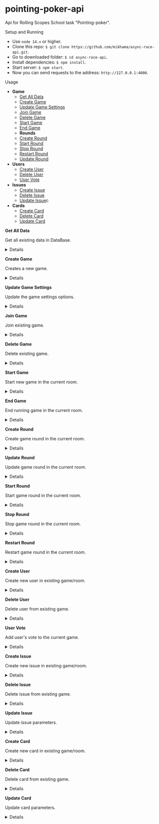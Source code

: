# pointing-poker-api

Api for Rolling Scopes School task "Pointing-poker".

Setup and Running

- Use `node 14.x` or higher.
- Clone this repo: `$ git clone https://github.com/mikhama/async-race-api.git`.
- Go to downloaded folder: `$ cd async-race-api`.
- Install dependencies: `$ npm install`.
- Start server: `$ npm start`.
- Now you can send requests to the address: `http://127.0.0.1:4000`.

Usage

- **Game**
  - [Get All Data](https://github.com/evgennn32/pointing-poker-api#get-all-data)
  - [Create Game](https://github.com/evgennn32/pointing-poker-api#create-game)
  - [Update Game Settings](https://github.com/evgennn32/pointing-poker-api#update-game-settings)
  - [Join Game](https://github.com/evgennn32/pointing-poker-api#join-game)
  - [Delete Game](https://github.com/evgennn32/pointing-poker-api#delete-game)
  - [Start Game](https://github.com/evgennn32/pointing-poker-api#start-game)
  - [End Game](https://github.com/evgennn32/pointing-poker-api#end-game)
  - **Rounds**
  - [Create Round](https://github.com/evgennn32/pointing-poker-api#create-round)
  - [Start Round](https://github.com/evgennn32/pointing-poker-api#update-round)
  - [Stop Round](https://github.com/evgennn32/pointing-poker-api#create-round)
  - [Restart Round](https://github.com/evgennn32/pointing-poker-api#update-round)
  - [Update Round](https://github.com/evgennn32/pointing-poker-api#update-round)
- **Users**
  - [Create User](https://github.com/evgennn32/pointing-poker-api#create-user)
  - [Delete User](https://github.com/evgennn32/pointing-poker-api#delete-user)
  - [User Vote](https://github.com/evgennn32/pointing-poker-api#user-vote)
- **Issues**
  - [Create Issue](https://github.com/evgennn32/pointing-poker-api#create-issue)
  - [Delete Issue](https://github.com/evgennn32/pointing-poker-api#delete-issue)
  - [Update Issue](https://github.com/evgennn32/pointing-poker-api#update-issue)c
- **Cards**
  - [Create Card](https://github.com/evgennn32/pointing-poker-api#create-Card)
  - [Delete Card](https://github.com/evgennn32/pointing-poker-api#delete-Card)
  - [Update Card](https://github.com/evgennn32/pointing-poker-api#update-Card)

**Get All Data**

Get all existing data in DataBase.

<details>

- **Event**

  DB:getAllData

- **Params**

  None

- **Success event name**

  None

- **Success event data**

  None

- **Success callback response**

  ```typescript
    {
      "DB": {
            games: {
            [key: string]: GameRoomEntity;
          };
        }
    }
  ```

- **Error callback response:**

  None

- **Notes:**

  None

</details>

**Create Game**

Creates a new game.

<details>

- **Event**

  create:game

- **Params**

  ```typescript
    {
        "user": {
                  id: string;
                  image: string | null;
                  firstName: string;
                  lastName: string;
                  position: string;
                  ableToDelete: boolean;
                  score: string;
                  scramMaster: boolean;
                }
    }
  ```

- **Success event name**

  game:created

- **Success event data**

  ```typescript
    {
        "newGame": {
                    roomName: string;
                    roomID: string;
                    scramMuster: User,
                    gameSettings: GameSettings;
                    users: User[];
                    issues: Issue[];
                    cards: Card[];
                  }
    }
  ```

- **Success callback response**

  None

- **Error callback response:**

  None

- **Notes:**

  None

</details>

**Update Game Settings**

Update the game settings options.

<details>

- **Event**

  game:update-settings

- **Params**

  ```typescript
    {
        "gameSettings": {
                  scrumMasterAsPlayer: boolean;
                  changingCardInRoundEnd: boolean;
                  isTimerNeeded: boolean;
                  scoreType: string;
                  scoreTypeShort: string;
                  roundTime: number;
                  timeOut: boolean;
                  gameInProgress: boolean;
                },
         "roomId": string
    }
  ```

- **Success event name**

  None

- **Success event data**

  None

- **Success callback response**

  ```typescript
  {
    settings: {
      scrumMasterAsPlayer: boolean;
      changingCardInRoundEnd: boolean;
      isTimerNeeded: boolean;
      scoreType: string;
      scoreTypeShort: string;
      roundTime: number;
      timeOut: boolean;
      gameInProgress: boolean;
    }
  }
  ```

- **Error callback response:**

  ```typescript
  {
    error: string;
  }
  ```

- **Notes:**

  None

</details>

**Join Game**

Join existing game.

<details>

- **Event**

  game:join

- **Params**

  ```typescript
    {
        "roomId":string
    }
  ```

- **Success event name**

  None

- **Success event data**
  None

- **Success callback response**

  None

- **Error callback response:**

  ```typescript
  {
    error: "No such game or id is incorrect";
  }
  ```

- **Notes:**

  None

</details>

**Delete Game**

Delete existing game.

<details>

- **Event**

  game:delete

- **Params**

  ```typescript
    {
      "roomId": string
    }
  ```

- **Success event name**

  None

- **Success event data**

  ```typescript
       message: `Game with '${global.DB.games[roomId]}' id has been deleted`
     }

  ```

- **Success callback response**

  None

- **Error callback:**

  ```typescript
  {
    error: string;
  }
  ```

- **Notes:**

  None

</details>

**Start Game**

Start new game in the current room.

<details>

- **Event**

  game:start

- **Params**

  ```typescript
    {
        "roomId": string
    }
  ```

- **Success event name**

  game:start

- **Success event data**

  ```typescript
    {
        "gameSettings": {
                  scrumMasterAsPlayer: boolean;
                  changingCardInRoundEnd: boolean;
                  isTimerNeeded: boolean;
                  scoreType: string;
                  scoreTypeShort: string;
                  roundTime: number;
                  timeOut: boolean;
                  gameInProgress: boolean;
                }
    }

  ```

- **Success callback response**

  ```typescript
    {
        "success": true
    }
  ```

- **Error callback response:**

  ```typescript
  {
    error: string;
  }
  ```

- **Notes:**

  None

</details>

**End Game**

End running game in the current room.

<details>

- **Event**

  game:end

- **Params**

  ```typescript
    {
         "roomId": string
    }
  ```

- **Success event name**

  game:end

- **Success event data**
  ```typescript
  {
    "gameResults" {
      issue: Issue;
      voteResults: VoteResult[];
  }
  }
  ```
- **Success callback response**

  ```typescript
  {
    "gameResults" {
      issue: Issue;
      voteResults: VoteResult[];
  }
  }
  ```

- **Error callback:**

  ```typescript
  {
    error: string;
  }
  ```

- **Notes:**

  None

</details>

**Create Round**

Create game round in the current room.

<details>

- **Event**

  round:create

- **Params**

  ```typescript
    {
         "roomId": string,
         "issueId": string
    }
  ```

- **Success event name**

  round:new

- **Success event data**
  ```typescript
  {
    "round" {
  roundId: string;
  issueId: string;
  roundInProgress: boolean;
  usersVoteResults: UserVoteResult[];
  statistics: VoteResult | null;
  }
  }
  ```
- **Success callback response**

  ```typescript
  {
    "round" {
  roundId: string;
  issueId: string;
  roundInProgress: boolean;
  usersVoteResults: UserVoteResult[];
  statistics: VoteResult | null;
  }
  }
  ```

- **Error callback:**

  ```typescript
  {
    error: string;
  }
  ```

- **Notes:**

  None

</details>

**Update Round**

Update game round in the current room.

<details>

- **Event**

  round:update

- **Params**

  ```typescript
    {
         "roomId": string,
         "roundToUpdate": {
              roundId: string;
              issueId: string;
              roundInProgress: boolean;
              usersVoteResults: UserVoteResult[];
              statistics: VoteResult | null;
         }
    }
  ```

- **Success event name**

  None

- **Success event data**
  None
- **Success callback response**

  ```typescript
  {
    "rounds": Round[]
  }
  ```

- **Error callback:**

  ```typescript
  {
    error: string;
  }
  ```

- **Notes:**

  None

</details>

**Start Round**

Start game round in the current room.

<details>

- **Event**

  round:start

- **Params**

  ```typescript
    {
         "roomId": string,
         "roundId": string
    }
  ```

- **Success event name**

  round:start

- **Success event data**

  ```typescript
  {
    "round":
        roundId: string;
        issueId: string;
        roundInProgress: boolean;
        usersVoteResults: UserVoteResult[];
        statistics: VoteResult | null;
  }
  ```

- **Success callback response**

  ```typescript
  {
    "round":
        roundId: string;
        issueId: string;
        roundInProgress: boolean;
        usersVoteResults: UserVoteResult[];
        statistics: VoteResult | null;
  }
  ```

- **Error callback:**

  ```typescript
  {
    error: string;
  }
  ```

- **Notes:**

  None

</details>

**Stop Round**

Stop game round in the current room.

<details>

- **Event**

  round:stop

- **Params**

  ```typescript
    {
         "roomId": string,
         "roundId": string
    }
  ```

- **Success event name**

  round:stop

- **Success event data**

  ```typescript
  {
    "round":
        roundId: string;
        issueId: string;
        roundInProgress: boolean;
        usersVoteResults: UserVoteResult[];
        statistics: VoteResult | null;
  }
  ```

- **Success callback response**

  ```typescript
  {
    "round":
        roundId: string;
        issueId: string;
        roundInProgress: boolean;
        usersVoteResults: UserVoteResult[];
        statistics: VoteResult | null;
  }
  ```

- **Error callback:**

  ```typescript
  {
    error: string;
  }
  ```

- **Notes:**

  None

</details>

**Restart Round**

Restart game round in the current room.

<details>

- **Event**

  round:restart

- **Params**

  ```typescript
    {
         "roomId": string,
         "roundId": string
    }
  ```

- **Success event name**

  round:restart

- **Success event data**

  ```typescript
  {
    "round":
        roundId: string;
        issueId: string;
        roundInProgress: boolean;
        usersVoteResults: UserVoteResult[];
        statistics: VoteResult | null;
  }
  ```

- **Success callback response**

  ```typescript
  {
    "round":
        roundId: string;
        issueId: string;
        roundInProgress: boolean;
        usersVoteResults: UserVoteResult[];
        statistics: VoteResult | null;
  }
  ```

- **Error callback:**

  ```typescript
  {
    error: string;
  }
  ```

- **Notes:**

  None

</details>

**Create User**

Create new user in existing game/room.

<details>

- **Event**

  user:create

- **Params**

  ```typescript
    {
        "newUser": {
                  id: string;
                  image: string | null;
                  firstName: string;
                  lastName: string;
                  position: string;
                  ableToDelete: boolean;
                  score: string;
                  scramMaster: boolean;
                },
         "roomId": string
    }
  ```

- **Success event name**

  notification

- **Success event data**
  ```typescript
  {
    message: `${userName} just joined the game`;
  }
  ```
- **Success callback response**

  ```typescript
  {
    user: {
      id: string;
      image: string | null;
      firstName: string;
      lastName: string;
      position: string;
      ableToDelete: boolean;
      score: string;
      scramMaster: boolean;
    }
  }
  ```

- **Error callback:**

  ```typescript
  {
    error: "This game no longer exists";
  }
  ```

- **Notes:**

  None

</details>

**Delete User**

Delete user from existing game.

<details>

- **Event**

  user:delete

- **Params**

  ```typescript
    {
         userId: string,
         roomId: string
    }
  ```

- **Success event name**

  None

- **Success event data**

  None

- **Success callback response**

  ```typescript
             {
               users: User[]
             }
  ```

- **Error callback:**

  ```typescript
  {
    error: string;
  }
  ```

- **Notes:**

  None

</details>

**User Vote**

Add user's vote to the current game.

<details>

- **Event**

  user:vote

- **Params**

  ```typescript
    {
        "userId": string,
        "roomId": string,
        "roundId": string,
        "score": string,
        "cb": ({})
    }
  ```

- **Success event name**

  user:vote

- **Success event data**
  ```typescript
  {
    "round": 
          roundId: string;
          issueId: string;
          roundInProgress: boolean;
          usersVoteResults: UserVoteResult[];
          statistics: VoteResult | null;
  }
  ```
- **Success callback response**

  None

- **Error callback:**

  ```typescript
  {
    "error": string;
  }
  ```

- **Notes:**

  None

</details>

**Create Issue**

Create new issue in existing game/room.

<details>

- **Event**

  game:issue-add

- **Params**

  ```typescript
    {
        "newIssue": {
                  id: string;
                  issueName: string;
                  priority: string;
                  selected: boolean;
                  link: string;
                  editable: boolean;
                },
         "roomId": string
    }
  ```

- **Success event name**

  None

- **Success event data**

  None

- **Success callback response**

  ```typescript
  {
    issue: {
      id: string;
      issueName: string;
      priority: string;
      selected: boolean;
      link: string;
      editable: boolean;
    }
  }
  ```

- **Error callback:**

  ```typescript
  {
    error: string;
  }
  ```

- **Notes:**

  None

</details>

**Delete Issue**

Delete issue from existing game.

<details>

- **Event**

  game:issue-delete

- **Params**

  ```typescript
    {
         issueId: string,
         roomId: string
    }
  ```

- **Success event name**

  None

- **Success event data**

  None

- **Success callback response**

  ```typescript
             {
               issues: Issue[]
             }
  ```

- **Error callback:**

  ```typescript
  {
    error: string;
  }
  ```

- **Notes:**

  None

</details>

**Update Issue**

Update issue parameters.

<details>

- **Event**

  game:issue-update

- **Params**

  ```typescript
    {
         issueToUpdate: {
              id: string;
              issueName: string;
              priority: string;
              selected: boolean;
              link: string;
              editable: boolean;
                },
         roomId: string
    }
  ```

- **Success event name**

  None

- **Success event data**

  None

- **Success callback response**

  ```typescript
     {
       issues: Issue[]
  ```

- **Error callback response:**

  ```typescript
  {
    error: string;
  }
  ```

- **Notes:**

  None

</details>

**Create Card**

Create new card in existing game/room.

<details>

- **Event**

  game:card-add

- **Params**

  ```typescript
    {
        "newCard": {
              id: string;
              value: string;
              type: string;
              shortType: string;
              selected: boolean;
              editable: boolean;
                },
         "roomId": string
    }
  ```

- **Success event name**

  None

- **Success event data**

  None

- **Success callback response**

  ```typescript
  {
    card: {
      id: string;
      value: string;
      type: string;
      shortType: string;
      selected: boolean;
      editable: boolean;
    }
  }
  ```

- **Error callback:**

  ```typescript
  {
    error: string;
  }
  ```

- **Notes:**

  None

</details>

**Delete Card**

Delete card from existing game.

<details>

- **Event**

  game:card-delete

- **Params**

  ```typescript
    {
         cardId: string,
         roomId: string
    }
  ```

- **Success event name**

  None

- **Success event data**

  None

- **Success callback response**

  ```typescript
             {
               cards: Card[]
             }
  ```

- **Error callback:**

  ```typescript
  {
    error: string;
  }
  ```

- **Notes:**

  None

</details>

**Update Card**

Update card parameters.

<details>

- **Event**

  game:card-update

- **Params**

  ```typescript
    {
         cardToUpdate: string,
         roomId: string
    }
  ```

- **Success event name**

  None

- **Success event data**

  None

- **Success callback response**

  ```typescript
     {
       cards: Card[]
     }
  ```

- **Error callback response:**

  ```typescript
  {
    error: string;
  }
  ```

- **Notes:**

  None

</details>
